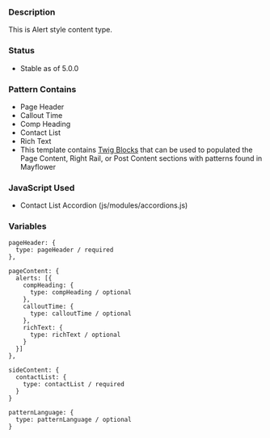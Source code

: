 ### Description
This is Alert style content type.

### Status
* Stable as of 5.0.0

### Pattern Contains
* Page Header
* Callout Time
* Comp Heading
* Contact List
* Rich Text
* This template contains [Twig Blocks](https://twig.symfony.com/doc/2.x/tags/extends.html) that can be used to populated the Page Content, Right Rail, or Post Content sections with patterns found in Mayflower

### JavaScript Used
* Contact List Accordion (js/modules/accordions.js)

### Variables
~~~
pageHeader: {
  type: pageHeader / required
},

pageContent: {
  alerts: [{
    compHeading: {
      type: compHeading / optional
    },
    calloutTime: {
      type: calloutTime / optional
    },
    richText: {
      type: richText / optional
    }
  }]
},

sideContent: {
  contactList: {
    type: contactList / required
  }
}

patternLanguage: {
  type: patternLanguage / optional
}
~~~
